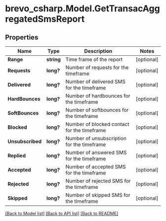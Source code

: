 # brevo_csharp.Model.GetTransacAggregatedSmsReport
## Properties

Name | Type | Description | Notes
------------ | ------------- | ------------- | -------------
**Range** | **string** | Time frame of the report | [optional] 
**Requests** | **long?** | Number of requests for the timeframe | [optional] 
**Delivered** | **long?** | Number of delivered SMS for the timeframe | [optional] 
**HardBounces** | **long?** | Number of hardbounces for the timeframe | [optional] 
**SoftBounces** | **long?** | Number of softbounces for the timeframe | [optional] 
**Blocked** | **long?** | Number of blocked contact for the timeframe | [optional] 
**Unsubscribed** | **long?** | Number of unsubscription for the timeframe | [optional] 
**Replied** | **long?** | Number of answered SMS for the timeframe | [optional] 
**Accepted** | **long?** | Number of accepted SMS for the timeframe | [optional] 
**Rejected** | **long?** | Number of rejected SMS for the timeframe | [optional] 
**Skipped** | **long?** | Number of skipped SMS for the timeframe | [optional] 

[[Back to Model list]](../README.md#documentation-for-models) [[Back to API list]](../README.md#documentation-for-api-endpoints) [[Back to README]](../README.md)

